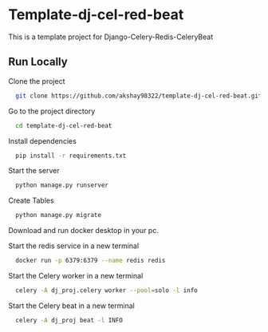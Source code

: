 # Template-dj-cel-red-beat
This is a template project for Django-Celery-Redis-CeleryBeat

## Run Locally

Clone the project
```bash
  git clone https://github.com/akshay98322/template-dj-cel-red-beat.git
```

Go to the project directory
```bash
  cd template-dj-cel-red-beat
```

Install dependencies
```bash
  pip install -r requirements.txt
```

Start the server
```bash
  python manage.py runserver
```

Create Tables
```bash
  python manage.py migrate
```

Download and run docker desktop in your pc.

Start the redis service in a new terminal
```bash
  docker run -p 6379:6379 --name redis redis
```

Start the Celery worker in a new terminal
```bash
  celery -A dj_proj.celery worker --pool=solo -l info
```

Start the Celery beat in a new terminal
```bash
  celery -A dj_proj beat -l INFO
```


